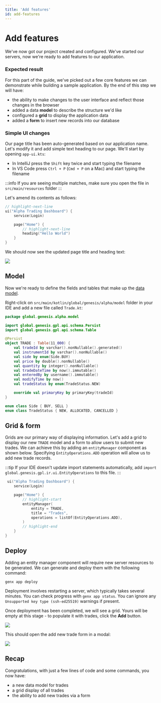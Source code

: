 ```yaml
---
title: 'Add features'
id: add-features
---
```


# Add features

We've now got our project created and configured. We've started our servers, now we're ready to add features to our application.

### Expected result

For this part of the guide, we've picked out a few core features we can demonstrate while building a sample application. By the end of this step we will have:

- the ability to make changes to the user interface and reflect those changes in the browser
- added a data **model** to describe the structure we'd like
- configured a **grid** to display the application data
- added a **form** to insert new records into our database


### Simple UI changes

Our page title has been auto-generated based on our application name. Let's modify it and add simple text heading to our page. We'll start by opening `app-ui.kts`:

* In IntelliJ press the `Shift` key twice and start typing the filename
* In VS Code press `Ctrl + P` (`Cmd + P` on a Mac) and start typing the filename

:::info
If you are seeing multiple matches, make sure you open the file in `src/main/resources` folder
:::

Let's amend its contents as follows:

```kotlin
// highlight-next-line
ui("Alpha Trading Dashboard") {
    service(Login)

    page("Home") {
        // highlight-next-line
        heading("Hello World")
    }
}
```

We should now see the updated page title and heading text:

![](/img/gpl-seed-start-first-changes.png)

## Model

Now we're ready to define the fields and tables that make up the [data model](/getting-started/quick-start/define-the-data-model/).

Right-click on `src/main/kotlin/global/genesis/alpha/model` folder in your IDE and add a new file called `Trade.kt`:

```kotlin
package global.genesis.alpha.model

import global.genesis.gpl.api.schema.Persist
import global.genesis.gpl.api.schema.Table

@Persist
object TRADE : Table(11_000) {
    val tradeId by varchar().nonNullable().generated()
    val instrumentId by varchar().nonNullable()
    val side by enum(Side.BUY)
    val price by double().nonNullable()
    val quantity by integer().nonNullable()
    val tradeDateTime by now().immutable()
    val enteredBy by username().immutable()
    val modifyTime by now()
    val tradeStatus by enum(TradeStatus.NEW)

    override val primaryKey by primaryKey(tradeId)
}

enum class Side { BUY, SELL }
enum class TradeStatus { NEW, ALLOCATED, CANCELLED }
```

## Grid & form

Grids are our primary way of displaying information. Let's add a grid to display our new `TRADE` model and a form to allow users to submit new trades. We can achieve this by adding an `entityManager` component as shown below. Specifying `EntityOperations.ADD` operation will allow us to add new trade records.

:::tip
If your IDE doesn't update import statements automatically, add `import global.genesis.gpl.ir.ui.EntityOperations` to this file.
:::

```kotlin
 ui("Alpha Trading Dashboard") {
    service(Login)

    page("Home") {
        // highlight-start
        entityManager(
            entity = TRADE, 
            title = "Trades", 
            operations = listOf(EntityOperations.ADD),
        )
        // highlight-end
    }
}
```

## Deploy

Adding an entity manager component will require new server resources to be generated. We can generate and deploy them with the following command:

```shell
genx app deploy
```

Deployment involves restarting a server, which typically takes several minutes. You can check progress with `genx app status`. You can ignore any `Unsupported key type (ssh-ed25519)` warnings if present.

Once deployment has been completed, we will see a grid. Yours will be empty at this stage - to populate it with trades, click the **Add** button.

![](/img/gpl-seed-grid.png)

This should open the add new trade form in a modal:

![](/img/gpl-seed-form.png)

## Recap

Congratulations, with just a few lines of code and some commands, you now have:

- a new data model for trades
- a grid display of all trades
- the ability to add new trades via a form
